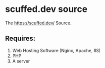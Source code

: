 # scuffed.dev source
The https://scuffed.dev/ Source.

## Requires:
1. Web Hosting Software (Nginx, Apache, IIS)  
2. PHP  
3. A server  



